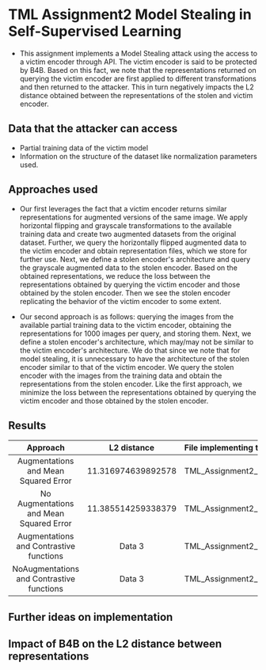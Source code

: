 # TML Assignment2 Model Stealing in Self-Supervised Learning

- This assignment implements a Model Stealing attack using the access to a victim encoder through API. The victim encoder is said to be protected by B4B. Based on this fact, we note that the representations returned  on querying the victim encoder are first applied to different transformations and then returned to the attacker. This in turn negatively impacts the L2 distance obtained between the representations of the stolen and victim encoder.

## Data that the attacker can access
- Partial training data of the victim model
- Information on the structure of the dataset like normalization parameters used.

## Approaches used
 - Our first leverages the fact that a victim encoder returns similar representations for augmented versions of the same image. We apply horizontal flipping and grayscale transformations to the available training data and create two augmented datasets from the original dataset. Further, we query the horizontally flipped augmented data to the victim encoder and obtain representation files, which we store for further use. Next, we define a stolen encoder's architecture and query the grayscale augmented data to the stolen encoder. Based on the obtained representations, we reduce the loss between the representations obtained by querying the victim encoder and those obtained by the stolen encoder. Then we see the stolen encoder replicating the behavior of the victim encoder to some extent.

 - Our second approach is as follows: querying the images from the available partial training data to the victim encoder, obtaining the representations for 1000 images per query, and storing them. Next, we define a stolen encoder's architecture, which may/may not be similar to the victim encoder's architecture. We do that since we note that for model stealing, it is unnecessary to have the architecture of the stolen encoder similar to that of the victim encoder. We query the stolen encoder with the images from the training data and obtain the representations from the stolen encoder. Like the first approach, we minimize the loss between the representations obtained by querying the victim encoder and those obtained by the stolen encoder.

## Results
| Approach                                  | L2 distance          |File implementing the approach  | 
|:-----------------------------------------:|:--------------------:|:-------------------------------|
| Augmentations and Mean Squared Error      | 11.316974639892578   | TML_Assignment2_Approach1.ipynb|
| No Augmentations and Mean Squared Error   | 11.385514259338379   | TML_Assignment2_Approach2.ipynb|
| Augmentations and Contrastive functions   | Data 3               | TML_Assignment2_Approach3.ipynb|
| NoAugmentations and Contrastive functions | Data 3               | TML_Assignment2_Approach4.ipynb|

## Further ideas on implementation

## Impact of B4B on the L2 distance between representations
